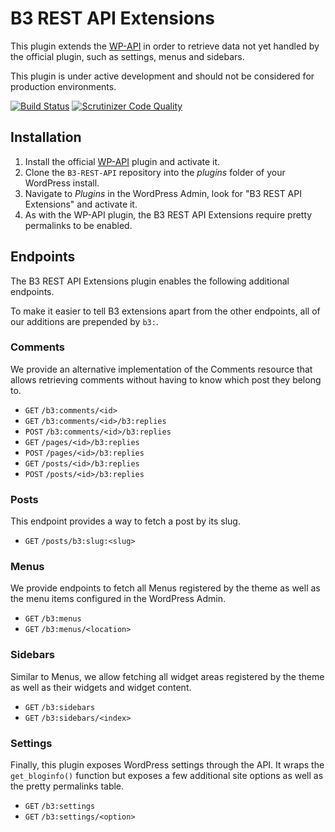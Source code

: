 # B3 REST API Extensions

This plugin extends the [WP-API](https://github.com/WP-API/WP-API) in order to retrieve data not yet handled by the official plugin, such as settings, menus and sidebars.

This plugin is under active development and should not be considered for production environments.

[![Build Status](https://scrutinizer-ci.com/g/B3ST/B3-REST-API/badges/build.png?b=master)](https://scrutinizer-ci.com/g/B3ST/B3-REST-API/build-status/master) [![Scrutinizer Code Quality](https://scrutinizer-ci.com/g/B3ST/B3-REST-API/badges/quality-score.png?b=master)](https://scrutinizer-ci.com/g/B3ST/B3-REST-API/?branch=master)

## Installation

1. Install the official [WP-API](https://wordpress.org/plugins/json-rest-api/) plugin and activate it.
2. Clone the `B3-REST-API` repository into the _plugins_ folder of your WordPress install.
3. Navigate to _Plugins_ in the WordPress Admin, look for "B3 REST API Extensions" and activate it.
4. As with the WP-API plugin, the B3 REST API Extensions require pretty permalinks to be enabled.

## Endpoints

The B3 REST API Extensions plugin enables the following additional endpoints.

To make it easier to tell B3 extensions apart from the other endpoints, all of our additions are prepended by `b3:`.

### Comments

We provide an alternative implementation of the Comments resource that allows retrieving comments without having to know which post they belong to.

* `GET` `/b3:comments/<id>`
* `GET` `/b3:comments/<id>/b3:replies`
* `POST` `/b3:comments/<id>/b3:replies`
* `GET` `/pages/<id>/b3:replies`
* `POST` `/pages/<id>/b3:replies`
* `GET` `/posts/<id>/b3:replies`
* `POST` `/posts/<id>/b3:replies`

### Posts

This endpoint provides a way to fetch a post by its slug.

* `GET` `/posts/b3:slug:<slug>`

### Menus

We provide endpoints to fetch all Menus registered by the theme as well as the menu items configured in the WordPress Admin.

* `GET` `/b3:menus`
* `GET` `/b3:menus/<location>`

### Sidebars

Similar to Menus, we allow fetching all widget areas registered by the theme as well as their widgets and widget content.

* `GET` `/b3:sidebars`
* `GET` `/b3:sidebars/<index>`

### Settings

Finally, this plugin exposes WordPress settings through the API.  It wraps the `get_bloginfo()` function but exposes a few additional site options as well as the pretty permalinks table.

* `GET` `/b3:settings`
* `GET` `/b3:settings/<option>`
